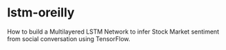 # lstm-oreilly
How to build a Multilayered LSTM Network to infer Stock Market sentiment from social conversation using TensorFlow.
